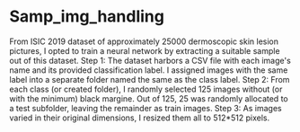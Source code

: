 # Samp_img_handling
From ISIC 2019 dataset of approximately 25000 dermoscopic skin lesion pictures, I opted to train a neural network by extracting a suitable sample out of this dataset.
Step 1: The dataset harbors a CSV file with each image's name and its provided classification label. I assigned images with the same label into a separate folder named the same as the class label.
Step 2: From each class (or created folder), I randomly selected 125 images without (or with the minimum) black margine. Out of 125, 25 was randomly allocated to a test subfolder, leaving the remainder as train images.
Step 3: As images varied in their original dimensions, I resized them all to 512*512 pixels.
